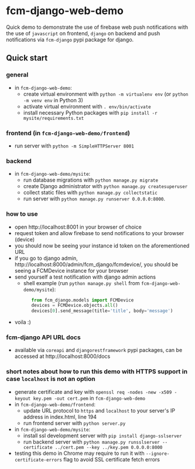 # fcm-django-web-demo

Quick demo to demonstrate the use of firebase web push notifications with the use of `javascript` on frontend, `django` on backend and push notifications via `fcm-django` pypi package for django.

## Quick start

### general
- in `fcm-django-web-demo`:
  - create virtual environment with `python -m virtualenv env` (or `python -m venv env` in Python 3)
  - activate virtual environment with `. env/bin/activate`
  - install necessary Python packages with `pip install -r mysite/requirements.txt`

### frontend (in `fcm-django-web-demo/frontend`)
- run server with `python -m SimpleHTTPServer 8001`

### backend
- in `fcm-django-web-demo/mysite`:
  - run database migrations with `python manage.py migrate`
  - create Django administrator with `python manage.py createsuperuser`
  - collect static files with `python manage.py collectstatic`
  - run server with `python manage.py runserver 0.0.0.0:8000`.

### how to use
- open http://localhost:8001 in your browser of choice
- request token and allow firebase to send notifications to your browser (device)
- you should now be seeing your instance id token on the aforementioned URL
- if you go to django admin, http://localhost:8000/admin/fcm_django/fcmdevice/, you should be seeing a FCMDevice instance for your browser
- send yourself a test notification with django admin actions
  - shell example (run `python manage.py shell` from `fcm-django-web-demo/mysite`):
    ```python
	   from fcm_django.models import FCMDevice
	   devices = FCMDevice.objects.all()
	   devices[0].send_message(title='title', body='message')
    ```
- voila :)

### fcm-django API URL docs

- available via `coreapi` and `djangorestframework` pypi packages, can be accessed at http://localhost:8000/docs

### short notes about how to run this demo with HTTPS support in case `localhost` is not an option
- generate certificate and key with `openssl req -nodes -new -x509 -keyout key.pem -out cert.pem` in `fcm-django-web-demo`
- in `fcm-django-web-demo/frontend`:
  - update URL protocol to `https` and `localhost` to your server's IP address in index.html, line 194
  - run frontend server with `python server.py` 
- in `fcm-django-web-demo/mysite`:
  - install ssl development server with `pip install django-sslserver`
  - run backend server with `python manage.py runsslserver --certificate ../cert.pem --key ../key.pem 0.0.0.0:8000`
- testing this demo in Chrome may require to run it with `--ignore-certificate-errors` flag to avoid SSL certificate fetch errors

